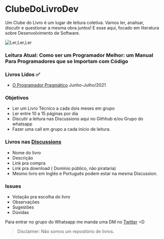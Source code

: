 # ClubeDoLivroDev

Um Clube do Livro é um lugar de leitura coletiva. Vamos ler, analisar, discutir e questionar a mesma obra juntos!
E esse aqui, focado em literatura sobre Desenvolvimento de Software. 

![Ler,Ler,Ler](https://i.ibb.co/935nL7m/Logo-clube-do-livro-dev.png)

### Leitura Atual: Como ser um Programador Melhor: um Manual Para Programadores que se Importam com Código 

### Livros Lidos ✅
- [O Programador Pragmático](https://amzn.to/3llMYhO) Junho-Julho/2021

### Objetivos 
 - Ler um Livro Técnico a cada dois meses em grupo
 - Ler entre 10 a 15 páginas por dia
 - Discutir a leitura nas Discussions aqui no Githhub e/ou Grupo do whatsapp
 - Fazer uma call em grupo a cada início de leitura.

### Livros nas [Discussions](https://github.com/lincolixavier/clube-do-livro-dev/discussions)
 - Nome do livro
 - Descrição
 - Link pra compra
 - Link pra download ( Domínio público, não pirataria)
 - Mesmo livro em Inglês e Português podem estar na mesma Discussion.

### Issues
- Votação pra escolha do livro 
- Observações
- Sugestões
- Dúvidas


Para entrar no grupo do Whatsapp me manda uma DM no [Twitter](https://twitter.com/lincolixavier) =D

> Disclaimer: Não somos um repositório de livros.




